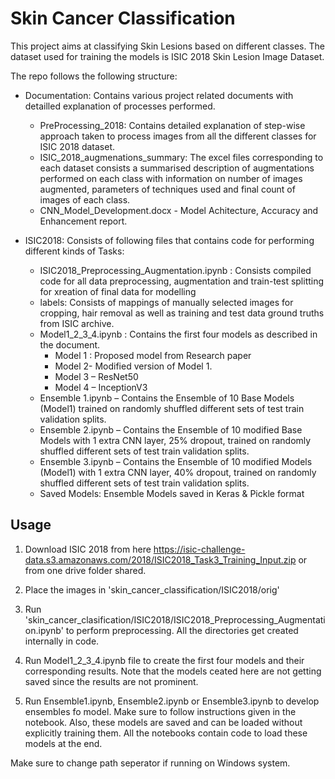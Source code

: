 # Skin Cancer Classification
This project aims at classifying Skin Lesions based on different classes. The dataset used for training the models is ISIC 2018 Skin Lesion Image Dataset.

The repo follows the following structure:

- Documentation: Contains various project related documents with detailled explanation of processes performed.
    - PreProcessing_2018: Contains detailed explanation of step-wise approach taken to process images from all the different classes for ISIC 2018 dataset. 
    -  ISIC_2018_augmenations_summary: The excel files corresponding to each dataset consists a summarised description of augmentations performed on each class with information on number of images augmented, parameters of techniques used and final count of images of each class.
    - CNN_Model_Development.docx - Model Achitecture, Accuracy and Enhancement report.

- ISIC2018: Consists of following files that contains code for performing different kinds of Tasks:
    - ISIC2018_Preprocessing_Augmentation.ipynb : Consists compiled code for all data preprocessing, augmentation and train-test splitting for xreation of final data for modelling
    - labels: Consists of mappings of manually selected images for cropping, hair removal as well as training and test data ground truths from ISIC archive.
    - Model1_2_3_4.ipynb : Contains the first four models as described in the document.
        - Model 1 : Proposed model from Research paper
        - Model 2- Modified version of Model 1.
        - Model 3 – ResNet50
        - Model 4 – InceptionV3 
    - Ensemble 1.ipynb – Contains the Ensemble of 10 Base Models (Model1) trained on randomly shuffled different sets of test train validation splits.
    - Ensemble 2.ipynb – Contains the Ensemble of 10 modified Base Models with 1 extra CNN layer, 25% dropout, trained on randomly shuffled different sets of test train validation splits.
    - Ensemble 3.ipynb – Contains the Ensemble of 10 modified Models (Model1) with 1 extra CNN layer, 40% dropout, trained on randomly shuffled different sets of test train validation splits.
    - Saved Models: Ensemble Models saved in Keras & Pickle format

## Usage

1. Download ISIC 2018 from here https://isic-challenge-data.s3.amazonaws.com/2018/ISIC2018_Task3_Training_Input.zip or from one drive folder shared.

2. Place the images in 'skin_cancer_classification/ISIC2018/orig'

3. Run 'skin_cancer_clasification/ISIC2018/ISIC2018_Preprocessing_Augmentation.ipynb' to perform preprocessing. All the directories get created internally in code.

4. Run Model1_2_3_4.ipynb file to create the first four models and their corresponding results. Note that the models ceated here are not getting saved since the results are not prominent.

5. Run Ensemble1.ipynb, Ensemble2.ipynb or Ensemble3.ipynb to develop ensembles fo model. Make sure to follow instructions given in the notebook. Also, these models are saved and can be loaded without explicitly training them. All the notebooks contain code to load these models at the end. 

Make sure to change path seperator if running on Windows system.